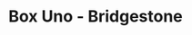 ---
title: "Box Uno - Bridgestone"
url: /san-fernando-del-valle-de-catamarca/box-uno-bridgestone/
shop: Reifen
---